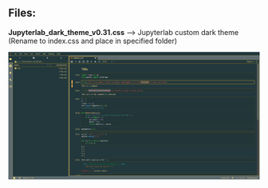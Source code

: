 <h2>Files:</h2>

<b>Jupyterlab_dark_theme_v0.31.css</b> --> Jupyterlab custom dark theme (Rename to index.css and place in specified folder)



![Sample of the dark theme](https://github.com/akanz1/Data-Science-Knowledge-Base/blob/master/Jupyterlab/Dark_theme_sample.png)

